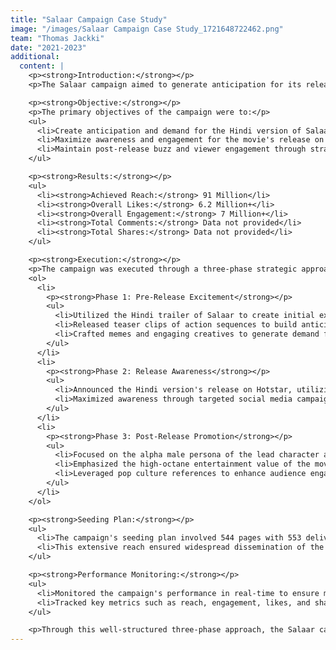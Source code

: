 ```yaml
---
title: "Salaar Campaign Case Study"
image: "/images/Salaar Campaign Case Study_1721648722462.png"
team: "Thomas Jackki"
date: "2021-2023"
additional:
  content: |
    <p><strong>Introduction:</strong></p>
    <p>The Salaar campaign aimed to generate anticipation for its release on Hotstar, targeting action movie enthusiasts, Prabhas fans, and the Hindi-speaking audience. Through a three-phase strategy, the campaign sought to maximize engagement and buzz around the movie, leveraging pop culture references and the lead character's alpha male persona to sustain audience interest and excitement.</p>

    <p><strong>Objective:</strong></p>
    <p>The primary objectives of the campaign were to:</p>
    <ul>
      <li>Create anticipation and demand for the Hindi version of Salaar.</li>
      <li>Maximize awareness and engagement for the movie's release on Hotstar.</li>
      <li>Maintain post-release buzz and viewer engagement through strategic promotion and pop culture integration.</li>
    </ul>

    <p><strong>Results:</strong></p>
    <ul>
      <li><strong>Achieved Reach:</strong> 91 Million</li>
      <li><strong>Overall Likes:</strong> 6.2 Million+</li>
      <li><strong>Overall Engagement:</strong> 7 Million+</li>
      <li><strong>Total Comments:</strong> Data not provided</li>
      <li><strong>Total Shares:</strong> Data not provided</li>
    </ul>

    <p><strong>Execution:</strong></p>
    <p>The campaign was executed through a three-phase strategic approach:</p>
    <ol>
      <li>
        <p><strong>Phase 1: Pre-Release Excitement</strong></p>
        <ul>
          <li>Utilized the Hindi trailer of Salaar to create initial excitement.</li>
          <li>Released teaser clips of action sequences to build anticipation organically.</li>
          <li>Crafted memes and engaging creatives to generate demand for the Hindi version release.</li>
        </ul>
      </li>
      <li>
        <p><strong>Phase 2: Release Awareness</strong></p>
        <ul>
          <li>Announced the Hindi version's release on Hotstar, utilizing the hashtag #SalaarOnHotstar to foster broad engagement and sharing.</li>
          <li>Maximized awareness through targeted social media campaigns, encouraging audience participation and buzz.</li>
        </ul>
      </li>
      <li>
        <p><strong>Phase 3: Post-Release Promotion</strong></p>
        <ul>
          <li>Focused on the alpha male persona of the lead character as a protector of the masses.</li>
          <li>Emphasized the high-octane entertainment value of the movie and shared positive viewer reviews.</li>
          <li>Leveraged pop culture references to enhance audience engagement and sustain interest.</li>
        </ul>
      </li>
    </ol>

    <p><strong>Seeding Plan:</strong></p>
    <ul>
      <li>The campaign's seeding plan involved 544 pages with 553 deliverable posts and reels, reaching a total follower base of 523.6 million.</li>
      <li>This extensive reach ensured widespread dissemination of the campaign content and maximized audience engagement.</li>
    </ul>

    <p><strong>Performance Monitoring:</strong></p>
    <ul>
      <li>Monitored the campaign's performance in real-time to ensure maximum effectiveness.</li>
      <li>Tracked key metrics such as reach, engagement, likes, and shares to measure success and make necessary adjustments.</li>
    </ul>

    <p>Through this well-structured three-phase approach, the Salaar campaign successfully achieved viral status, generating significant anticipation, awareness, and post-release engagement. The strategic use of trailers, memes, and pop culture references played a crucial role in sustaining audience interest and maximizing the movie's impact on Hotstar.</p>
---
```

